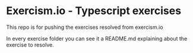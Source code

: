 # Exercism.io - Typescript exercises
This repo is for pushing the exercises resolved from exercism.io

In every exercise folder you can see it a README.md explaining about the exercise to resolve.
